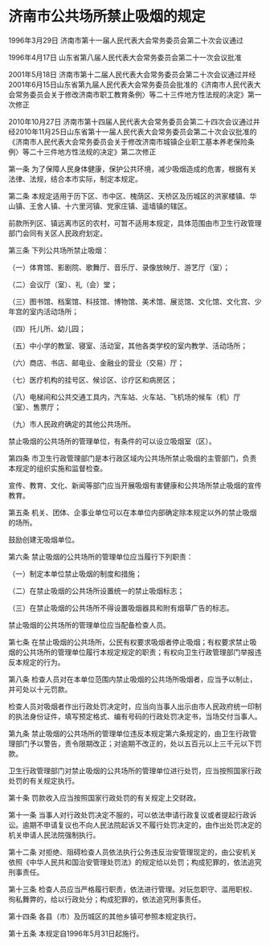 # 济南市公共场所禁止吸烟的规定

1996年3月29日 济南市第十一届人民代表大会常务委员会第二十次会议通过

1996年4月17日 山东省第八届人民代表大会常务委员会第二十一次会议批准

2001年5月18日 济南市第十二届人民代表大会常务委员会第二十次会议通过并经2001年6月15日山东省第九届人民代表大会常务委员会批准的《济南市人民代表大会常务委员会关于修改济南市职工教育条例〉等二十三件地方性法规的决定》第一次修正

2010年10月27日 济南市第十四届人民代表大会常务委员会第二十四次会议通过并经2010年11月25日山东省第十一届人民代表大会常务委员会第二十次会议批准的《济南市人民代表大会常务委员会关于修改济南市城镇企业职工基本养老保险条例〉等二十三件地方性法规的决定》第二次修正



第一条 为了保障人民身体健康，保护公共环境，减少吸烟造成的危害，根据有关法律、法规，结合本市实际，制定本规定。

第二条 本规定适用于历下区、市中区、槐荫区、天桥区及历城区的洪家楼镇、华山镇、王舍人镇、十六里河镇、党家庄镇、遥墙镇的辖区。

前款所列区、镇远离市区的农村，可暂不适用本规定，具体范围由市卫生行政管理部门会同有关区人民政府划定。

第三条 下列公共场所禁止吸烟：

（一）体育馆、影剧院、歌舞厅、音乐厅、录像放映厅、游艺厅（室）；

（二）会议厅（室）、礼（会）堂；

（三）图书馆、档案馆、科技馆、博物馆、美术馆、展览馆、文化馆、文化宫、少年宫的室内活动场所；

（四）托儿所、幼儿园；

（五）中小学的教室、寝室、活动室，其他各类学校的室内教学、活动场所；

（六）商店、书店、邮电业、金融业的营业（交易）厅；

（七）医疗机构的挂号区、候诊区、诊疗区和病房区；

（八）电梯间和公共交通工具内，汽车站、火车站、飞机场的候车（机）厅（室）、售票厅；

（九）市人民政府确定的其他公共场所。

禁止吸烟的公共场所的管理单位，有条件的可以设立吸烟室（区）。

第四条 市卫生行政管理部门是本行政区域内公共场所禁止吸烟的主管部门，负责本规定的组织实施和监督检查。

宣传、教育、文化、新闻等部门应当开展吸烟有害健康和公共场所禁止吸烟的宣传教育。

第五条 机关、团体、企事业单位可以在本单位内部确定除本规定以外的禁止吸烟的场所。

鼓励创建无吸烟单位。

第六条 禁止吸烟的公共场所的管理单位应当履行下列职责：

（一）制定本单位禁止吸烟的制度和措施；

（二）在禁止吸烟的公共场所设置统一的禁止吸烟标志；

（三）在禁止吸烟的公共场所不得设置吸烟器具和附有烟草广告的标志。

禁止吸烟的公共场所的管理单位应当配备检查人员。

第七条 在禁止吸烟的公共场所，公民有权要求吸烟者停止吸烟；有权要求禁止吸烟的公共场所的管理单位履行本规定规定的职责；有权向卫生行政管理部门举报违反本规定的行为。

第八条 检查人员对在本单位范围内禁止吸烟的公共场所吸烟者，应当予以制止，并可处以十元罚款。

检查人员对吸烟者作出行政处罚决定时，应当向当事人出示由市人民政府统一印制的执法身份证件，填写预定格式、编有号码的行政处罚决定书，当场交付当事人。

第九条 禁止吸烟的公共场所的管理单位违反本规定第六条规定的，由卫生行政管理部门予以警告，责令限期改正；对逾期不改正的，处以五百元以上三千元以下罚款。

卫生行政管理部门对禁止吸烟的公共场所的管理单位进行处罚，应当按照国家行政处罚的有关规定执行。

第十条 罚款收入应当按照国家行政处罚的有关规定上交财政。

第十一条 当事人对行政处罚决定不服的，可以依法申请行政复议或者提起行政诉讼。逾期不申请复议也不向人民法院起诉又不履行处罚决定的，由作出处罚决定的机关申请人民法院强制执行。

第十二条 对拒绝、阻碍检查人员依法执行公务违反治安管理现定的，由公安机关依照《中华人民共和国治安管理处罚法》的规定给以处罚；构成犯罪的，依法追究刑事责任。

第十三条 检查人员应当严格履行职责，依法进行管理。对玩忽职守、滥用职权、徇私舞弊的，给以行政处分；构成犯罪的，依法追究刑事责任。

第十四条 各县（市）及历城区的其他乡镇可参照本规定执行。

第十五条 本规定自1996年5月31日起施行。